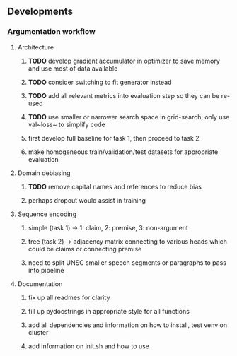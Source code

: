 Developments
------------

### Argumentation workflow

1.  Architecture

    1.  **TODO** develop gradient accumulator in optimizer to
        save memory and use most of data available

    2.  **TODO** consider switching to fit generator instead

    3.  **TODO** add all relevant metrics into evaluation
        step so they can be re-used

    4.  **TODO** use smaller or narrower search space in
        grid-search, only use val~loss~ to simplify code

    5.  first develop full baseline for task 1, then proceed to task 2

    6.  make homogeneous train/validation/test datasets for appropriate
        evaluation

2.  Domain debiasing

    1.  **TODO** remove capital names and references to
        reduce bias

    2.  perhaps dropout would assist in training

3.  Sequence encoding

    1.  simple (task 1) -\> 1: claim, 2: premise, 3: non-argument

    2.  tree (task 2) -\> adjacency matrix connecting to various heads
        which could be claims or connecting premise

    3.  need to split UNSC smaller speech segments or paragraphs to pass
        into pipeline

4.  Documentation

    1.  fix up all readmes for clarity

    2.  fill up pydocstrings in appropriate style for all functions

    3.  add all dependencies and information on how to install, test
        venv on cluster

    4.  add information on init.sh and how to use
